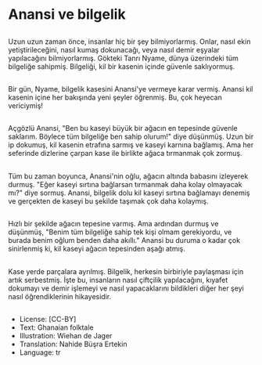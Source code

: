 # Anansi ve bilgelik

##
Uzun uzun zaman önce, insanlar hiç bir şey bilmiyorlarmış. Onlar, nasıl ekin yetiştirileceğini, nasıl kumaş dokunacağı, veya nasıl demir eşyalar yapılacağını bilmiyorlarmış. Gökteki Tanrı Nyame, dünya üzerindeki tüm bilgeliğe sahipmiş. Bilgeliği, kil bir kasenin içinde güvenle saklıyormuş.

##
Bir gün, Nyame, bilgelik kasesini Anansi'ye vermeye karar vermiş. Anansi kil kasenin içine her bakışında yeni şeyler öğrenmiş. Bu, çok heyecan vericiymiş!

##
Açgözlü Anansi, "Ben bu kaseyi büyük bir ağacın en tepesinde güvenle saklarım. Böylece tüm bilgeliğe ben sahip olurum!" diye düşünmüş. Uzun bir ip dokumuş, kil kasenin etrafına sarmış ve kaseyi karnına bağlamış. Ama her seferinde dizlerine çarpan kase ile birlikte ağaca tırmanmak çok zormuş.

##
Tüm bu zaman boyunca, Anansi'nin oğlu, ağacın altında babasını izleyerek durmuş. "Eğer kaseyi sırtına bağlarsan tırmanmak daha kolay olmayacak mı?" diye sormuş. Anansi, bilgelik dolu kil kaseyi sırtına bağlamayı denemiş ve gerçekten de kaseyi bu şekilde taşımak çok daha kolaymış.

##
Hızlı bir şekilde ağacın tepesine varmış. Ama ardından durmuş ve düşünmüş, "Benim tüm bilgeliğe sahip tek kişi olmam gerekiyordu, ve burada benim oğlum benden daha akıllı." Anansi bu duruma o kadar çok sinirlenmiş ki, kil kaseyi ağacın tepesinden aşağı atmış.

##
Kase yerde parçalara ayrılmış. Bilgelik, herkesin birbiriyle paylaşması için artık serbestmiş. İşte bu, insanların nasıl çiftçilik yapılacağını, kıyafet dokumayı ve demir işlemeyi ve nasıl yapacaklarını bildikleri diğer her şeyi nasıl öğrendiklerinin hikayesidir.

##
* License: [CC-BY]
* Text: Ghanaian folktale
* Illustration: Wiehan de Jager
* Translation: Nahide Büşra Ertekin
* Language: tr

